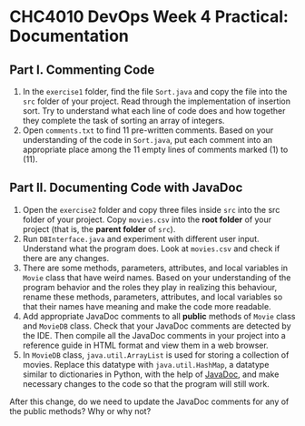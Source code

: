 # CHC4010 DevOps Week 4 Practical: Documentation  

## Part I. Commenting Code  

1. In the `exercise1` folder, find the file `Sort.java` and copy the file into the `src` folder of your project. Read through the implementation of insertion sort. Try to understand what each line of code does and how together they complete the task of sorting an array of integers.  
2. Open `comments.txt` to find 11 pre-written comments. Based on your understanding of the code in `Sort.java`, put each comment into an appropriate place among the 11 empty lines of comments marked (1) to (11).  

## Part II. Documenting Code with JavaDoc  

1. Open the `exercise2` folder and copy three files inside `src` into the src` `folder of your project. Copy `movies.csv` into the **root folder** of your project (that is, the **parent folder** of `src`).  
2. Run `DBInterface.java` and experiment with different user input. Understand what the program does. Look at `movies.csv` and check if there are any changes.  
3. There are some methods, parameters, attributes, and local variables in `Movie` class that have weird names. Based on your understanding of the program behavior and the roles they play in realizing this behaviour, rename these methods, parameters, attributes, and local variables so that their names have meaning and make the code more readable.  
4. Add appropriate JavaDoc comments to all **public** methods of `Movie` class and `MovieDB` class. Check that your JavaDoc comments are detected by the IDE. Then compile all the JavaDoc comments in your project into a reference guide in HTML format and view them in a web browser.  
5. In `MovieDB` class, `java.util.ArrayList` is used for storing a collection of movies. Replace this datatype with `java.util.HashMap`, a datatype similar to dictionaries in Python, with the help of [JavaDoc](https://docs.oracle.com/en/java/javase/20/docs/api/java.base/java/util/HashMap.html), and make necessary changes to the code so that the program will still work.  

After this change, do we need to update the JavaDoc comments for any of the public methods? Why or why not?  
